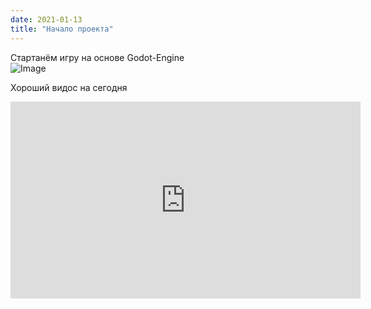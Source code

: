 ```yaml
---
date: 2021-01-13
title: "Начало проекта"
---
```

Стартанём игру на основе Godot-Engine <br />
![Image](https://icons.iconarchive.com/icons/papirus-team/papirus-apps/32/godot-icon.png)

Хороший видос на сегодня <br />

<iframe width="560" height="315" src="https://www.youtube.com/embed/UuMX8Kf3Wyw" frameborder="0" allow="accelerometer; autoplay; clipboard-write; encrypted-media; gyroscope; picture-in-picture" allowfullscreen></iframe>
